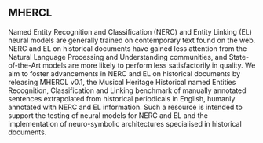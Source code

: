 ## MHERCL

Named Entity Recognition and Classification (NERC) and Entity Linking (EL) neural models are generally trained on contemporary text found on the web. NERC and EL on historical documents have gained less attention from the Natural Language Processing and Understanding communities, and State-of-the-Art models are more likely to perform less satisfactorily in quality. We aim to foster advancements in NERC and EL on historical documents by releasing MHERCL v0.1, the Musical Heritage Historical named Entities Recognition, Classification and Linking benchmark of manually annotated sentences extrapolated from historical periodicals in English, humanly annotated with NERC and EL information. Such a resource is intended to support the testing of neural models for NERC and EL and the implementation of neuro-symbolic architectures specialised in historical documents.
